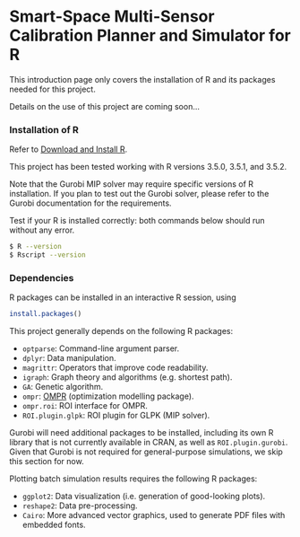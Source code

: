 # Smart-Space Multi-Sensor Calibration Planner and Simulator for R

This introduction page only covers the installation of R and its packages needed for this project.

Details on the use of this project are coming soon...

### Installation of R

Refer to [Download and Install R](https://cloud.r-project.org/).

This project has been tested working with R versions 3.5.0, 3.5.1, and 3.5.2.

Note that the Gurobi MIP solver may require specific versions of R installation. If you plan to test out the Gurobi solver, please refer to the Gurobi documentation for the requirements.

Test if your R is installed correctly: both commands below should run without any error.

```sh
$ R --version
$ Rscript --version
```

### Dependencies

R packages can be installed in an interactive R session, using
```r
install.packages()
```

This project generally depends on the following R packages:

- `optparse`: Command-line argument parser.
- `dplyr`: Data manipulation.
- `magrittr`: Operators that improve code readability.
- `igraph`: Graph theory and algorithms (e.g. shortest path).
- `GA`: Genetic algorithm.
- `ompr`: [OMPR](https://dirkschumacher.github.io/ompr/index.html) (optimization modelling package).
- `ompr.roi`: ROI interface for OMPR.
- `ROI.plugin.glpk`: ROI plugin for GLPK (MIP solver).

Gurobi will need additional packages to be installed, including its own R library that is not currently available in CRAN, as well as `ROI.plugin.gurobi`. Given that Gurobi is not required for general-purpose simulations, we skip this section for now.

Plotting batch simulation results requires the following R packages:

- `ggplot2`: Data visualization (i.e. generation of good-looking plots).
- `reshape2`: Data pre-processing.
- `Cairo`: More advanced vector graphics, used to generate PDF files with embedded fonts.
